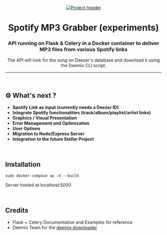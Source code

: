 <p align="center">
  <a href="" rel="noopener">
 <img src="https://i.imgur.com/rSC3xdc.jpeg" alt="Project header"></a>
</p>
<h1 align="center">Spotify MP3 Grabber (experiments)</h1>

<div align="center">
<h3 align="center">API running on Flask & Celery in a Docker container to deliver MP3 files from various Spotify links</h3>
<p align="center">The API will look for the song on Deezer's database and download it using the Deemix CLI script.</p>
</div>

---

<br>

## ⚙️ What's next ?

- <b>Spotify Link as input (currently needs a Deezer ID)</b>
- <b>Integrate Spotify functionalities (track/album/playlist/artist links)</b>
- <b>Graphics / Visual Presentation</b>
- <b>Error Management and Optimization</b>
- <b>User Options</b>
- <b>Migration to Node/Express Server</b>
- <b>Integration to the future Stellar Project</b>

<br>

## Installation

`sudo docker-compose up -d --build`

Server hosted at localhost:5000

<br>

## Credits

- Flask + Celery Documentation and Examples for reference
- Deemix Team for the <a href="https://deemix.app/" target="_blank">deemix downloader</a>
